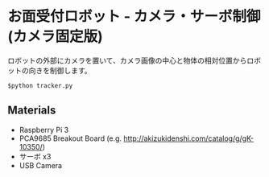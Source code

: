 # お面受付ロボット - カメラ・サーボ制御(カメラ固定版)
ロボットの外部にカメラを置いて、カメラ画像の中心と物体の相対位置からロボットの向きを制御します。


`$python tracker.py`

## Materials
* Raspberry Pi 3
* PCA9685 Breakout Board (e.g. http://akizukidenshi.com/catalog/g/gK-10350/)
* サーボ x3
* USB Camera
